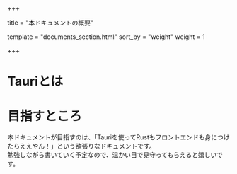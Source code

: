 +++

title = "本ドキュメントの概要"

template = "documents_section.html"
sort_by = "weight"
weight = 1

+++

# Tauriとは

# 目指すところ

本ドキュメントが目指すのは、「Tauriを使ってRustもフロントエンドも身につけたらええやん！」という欲張りなドキュメントです。  
勉強しながら書いていく予定なので、温かい目で見守ってもらえると嬉しいです。
